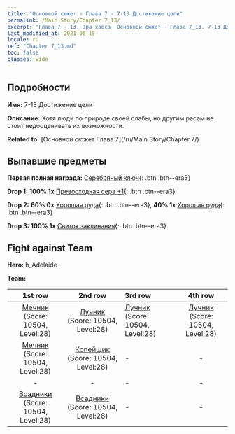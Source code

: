 ```yaml
---
title: "Основной сюжет - Глава 7 - 7-13 Достижение цели"
permalink: /Main Story/Chapter 7_13/
excerpt: "Глава 7 - 13. Эра хаоса  Основной сюжет - Глава 7_13. 7-13 Достижение цели"
last_modified_at: 2021-06-15
locale: ru
ref: "Chapter 7_13.md"
toc: false
classes: wide
---
```


## Подробности

 **Имя:** 7-13 Достижение цели

 **Описание:** Хотя люди по природе своей слабы, но другим расам не стоит недооценивать их возможности.

 **Related to:** [Основной сюжет Глава 7](/ru/Main Story/Chapter 7/)

## Выпавшие предметы

 **Первая полная награда:** [Серебряный ключ](/ItemsRU/con_693/){: .btn .btn--era3}

 **Drop 1:** **100% 1x** [Превосходная сера +1](/ItemsRU/mat_22/){: .btn .btn--era3}

 **Drop 2:** **60% 0x** [Хорошая руда](/ItemsRU/mat_12/){: .btn .btn--era3}, **40% 1x** [Хорошая руда](/ItemsRU/mat_12/){: .btn .btn--era3}

 **Drop 3:** **100% 1x** [Свиток заклинания](/ItemsRU/con_694/){: .btn .btn--era3}


## Fight against Team
 **Hero:** h_Adelaide

 **Team:**


  | 1st row | 2nd row | 3rd row | 4th row |
  |:----:|:----:|:----|:----:|
  | [Мечник](/ru/units/Swordsman/) (Score: 10504, Level:28)  | [Лучник](/ru/units/Marksman/) (Score: 10504, Level:28)  | [Лучник](/ru/units/Marksman/) (Score: 10504, Level:28)  | [Лучник](/ru/units/Marksman/) (Score: 10504, Level:28)  |
  | [Мечник](/ru/units/Swordsman/) (Score: 10504, Level:28)  | [Копейщик](/ru/units/Pikeman/) (Score: 10504, Level:28)  | - | - |
  | - | - | - | - |
  | [Всадники](/ru/units/Cavalier/) (Score: 10504, Level:28)  | [Всадники](/ru/units/Cavalier/) (Score: 10504, Level:28)  | - | - |


